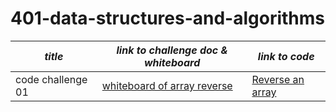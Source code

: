 # 401-data-structures-and-algorithms

|*title*|*link to challenge doc & whiteboard*|*link to code*|
|------------|-------------------------|-------------|
| code challenge 01|[whiteboard of array reverse](./assests/)|[Reverse an array](./codeChallenges/array-reverse/ArrayReverse.java)|